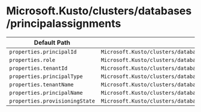 # Microsoft.Kusto/clusters/databases/principalassignments

| Default Path | Alias |
|---|---|
| `properties.principalId` | `Microsoft.Kusto/clusters/databases/principalAssignments/principalId` |
| `properties.role` | `Microsoft.Kusto/clusters/databases/principalAssignments/role` |
| `properties.tenantId` | `Microsoft.Kusto/clusters/databases/principalAssignments/tenantId` |
| `properties.principalType` | `Microsoft.Kusto/clusters/databases/principalAssignments/principalType` |
| `properties.tenantName` | `Microsoft.Kusto/clusters/databases/principalAssignments/tenantName` |
| `properties.principalName` | `Microsoft.Kusto/clusters/databases/principalAssignments/principalName` |
| `properties.provisioningState` | `Microsoft.Kusto/clusters/databases/principalAssignments/provisioningState` |

